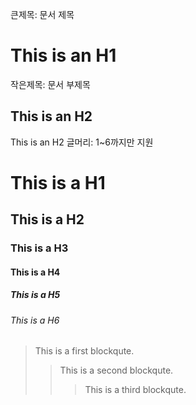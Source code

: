 큰제목: 문서 제목

This is an H1
=============




작은제목: 문서 부제목

This is an H2
-------------



This is an H2
글머리: 1~6까지만 지원

# This is a H1
## This is a H2
### This is a H3
#### This is a H4
##### This is a H5
###### This is a H6





> This is a first blockqute.
>	> This is a second blockqute.
>	>	> This is a third blockqute.